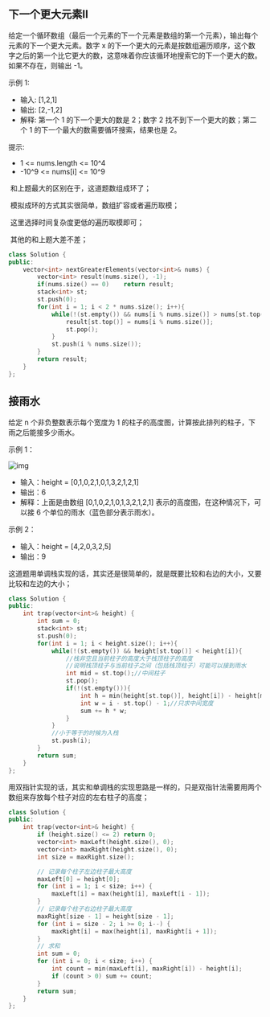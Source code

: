 ## 下一个更大元素Ⅱ

给定一个循环数组（最后一个元素的下一个元素是数组的第一个元素），输出每个元素的下一个更大元素。数字 x 的下一个更大的元素是按数组遍历顺序，这个数字之后的第一个比它更大的数，这意味着你应该循环地搜索它的下一个更大的数。如果不存在，则输出 -1。

示例 1:

- 输入: [1,2,1]
- 输出: [2,-1,2]
- 解释: 第一个 1 的下一个更大的数是 2；数字 2 找不到下一个更大的数；第二个 1 的下一个最大的数需要循环搜索，结果也是 2。

提示:

- 1 <= nums.length <= 10^4
- -10^9 <= nums[i] <= 10^9

​	和上题最大的区别在于，这道题数组成环了；

​	模拟成环的方式其实很简单，数组扩容或者遍历取模；

​	这里选择时间复杂度更低的遍历取模即可；

​	其他的和上题大差不差；

```cpp
class Solution {
public:
    vector<int> nextGreaterElements(vector<int>& nums) {
        vector<int> result(nums.size(), -1);
        if(nums.size() == 0)    return result;
        stack<int> st;
        st.push(0);
        for(int i = 1; i < 2 * nums.size(); i++){
            while(!(st.empty()) && nums[i % nums.size()] > nums[st.top()]){
                result[st.top()] = nums[i % nums.size()];
                st.pop();
            }
            st.push(i % nums.size());
        }
        return result;
    }
};
```

## 接雨水

给定 n 个非负整数表示每个宽度为 1 的柱子的高度图，计算按此排列的柱子，下雨之后能接多少雨水。

示例 1：

![img](https://gitee.com/salinoia/image/raw/master/20210713205038.png)

- 输入：height = [0,1,0,2,1,0,1,3,2,1,2,1]
- 输出：6
- 解释：上面是由数组 [0,1,0,2,1,0,1,3,2,1,2,1] 表示的高度图，在这种情况下，可以接 6 个单位的雨水（蓝色部分表示雨水）。

示例 2：

- 输入：height = [4,2,0,3,2,5]
- 输出：9

​	这道题用单调栈实现的话，其实还是很简单的，就是既要比较和右边的大小，又要比较和左边的大小；

```cpp
class Solution {
public:
    int trap(vector<int>& height) {
        int sum = 0;
        stack<int> st;
        st.push(0);
        for(int i = 1; i < height.size(); i++){
            while(!(st.empty()) && height[st.top()] < height[i]){
                //栈非空且当前柱子的高度大于栈顶柱子的高度
                //说明栈顶柱子与当前柱子之间（包括栈顶柱子）可能可以接到雨水
                int mid = st.top();//中间柱子
                st.pop();
                if(!(st.empty())){
                    int h = min(height[st.top()], height[i]) - height[mid];
                    int w = i - st.top() - 1;//只求中间宽度
                    sum += h * w;
                }
            }
            //小于等于的时候为入栈
            st.push(i);
        }
        return sum;
    }
};
```

​	用双指针实现的话，其实和单调栈的实现思路是一样的，只是双指针法需要用两个数组来存放每个柱子对应的左右柱子的高度；

```cpp
class Solution {
public:
    int trap(vector<int>& height) {
        if (height.size() <= 2) return 0;
        vector<int> maxLeft(height.size(), 0);
        vector<int> maxRight(height.size(), 0);
        int size = maxRight.size();

        // 记录每个柱子左边柱子最大高度
        maxLeft[0] = height[0];
        for (int i = 1; i < size; i++) {
            maxLeft[i] = max(height[i], maxLeft[i - 1]);
        }
        // 记录每个柱子右边柱子最大高度
        maxRight[size - 1] = height[size - 1];
        for (int i = size - 2; i >= 0; i--) {
            maxRight[i] = max(height[i], maxRight[i + 1]);
        }
        // 求和
        int sum = 0;
        for (int i = 0; i < size; i++) {
            int count = min(maxLeft[i], maxRight[i]) - height[i];
            if (count > 0) sum += count;
        }
        return sum;
    }
};
```


